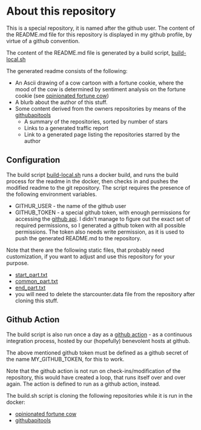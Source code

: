 # About this repository

This is a special repository, it is named after the github user. The content of the README.md file for this repository is displayed in my github profile, by virtue of a github convention.

The content of the README.md file is generated by a build script, [build-local.sh](https://github.com/MoserMichael/MoserMichael/blob/master/build-local.sh)

The generated readme consists of the following:
- An Ascii drawing of a cow cartoon with a fortune cookie, where the mood of the cow is determined by sentiment analysis on the fortune cookie (see [opinionated fortune cow](https://github.com/MoserMichael/opinionated-fortune-cow))
- A blurb about the author of this stuff.
- Some content derived from the owners repositories by means of the [githubapitools](https://github.com/MoserMichael/opinionated-fortune-cow)
    -  A summary of the repositories, sorted by number of stars
    -  Links to a generated traffic report
    -  Link to a generated page listing the repositories starred by the author

## Configuration 

The build script [build-local.sh](https://github.com/MoserMichael/MoserMichael/blob/master/build-local.sh) runs a docker build, and runs the build process for the readme in the docker, then checks in and pushes the modified readme to the git repository. The script requires the presence of the following environment variables.

- GITHUR_USER -  the name of the github user
- GITHUB_TOKEN -  a special github token, with enough permissions for accessing the [github api](https://docs.github.com/en/rest). I didn't manage to figure out the exact set of required permissions, so I generated a github token with all possible permissions. The token also needs write permission, as it is used to push the generated README.md to the repository.

Note that there are the following static files, that probably need customization, if you want to adjust and use this repository for your purpose.

- [start_part.txt](https://github.com/MoserMichael/MoserMichael/blob/master/start_part.txt)
- [common_part.txt](https://github.com/MoserMichael/MoserMichael/blob/master/common_part.txt)
- [end_part.txt](https://github.com/MoserMichael/MoserMichael/blob/master/end_part.txt)
- you will need to delete the starcounter.data file from the repository after cloning this stuff.

## Github Action 

The build script is also run once a day as a [github action](https://docs.github.com/en/actions/learn-github-actions/workflow-syntax-for-github-actions) - as a continuous integration process, hosted by our (hopefully) benevolent hosts at github.

The above mentioned github token must be defined as a github secret of the name MY_GITHUB_TOKEN, for this to work.

Note that the github action is not run on check-ins/modification of the repository, this would have created a loop, that runs itself over and over again. The action is defined to run as a github action, instead.

The build.sh script is cloning the following repositories while it is run in the docker:
- [opinionated fortune cow](https://github.com/MoserMichael/opinionated-fortune-cow)
- [githubapitools](https://github.com/MoserMichael/opinionated-fortune-cow)



